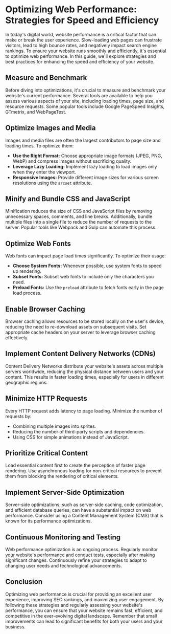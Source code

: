 # Optimizing Web Performance: Strategies for Speed and Efficiency

In today's digital world, website performance is a critical factor that can make or break the user experience. Slow-loading web pages can frustrate visitors, lead to high bounce rates, and negatively impact search engine rankings. To ensure your website runs smoothly and efficiently, it's essential to optimize web performance. In this guide, we'll explore strategies and best practices for enhancing the speed and efficiency of your website.

## Measure and Benchmark

Before diving into optimizations, it's crucial to measure and benchmark your website's current performance. Several tools are available to help you assess various aspects of your site, including loading times, page size, and resource requests. Some popular tools include Google PageSpeed Insights, GTmetrix, and WebPageTest.

## Optimize Images and Media

Images and media files are often the largest contributors to page size and loading times. To optimize them:

- **Use the Right Format:** Choose appropriate image formats (JPEG, PNG, WebP) and compress images without sacrificing quality.
- **Leverage Lazy Loading:** Implement lazy loading to load images only when they enter the viewport.
- **Responsive Images:** Provide different image sizes for various screen resolutions using the `srcset` attribute.

## Minify and Bundle CSS and JavaScript

Minification reduces the size of CSS and JavaScript files by removing unnecessary spaces, comments, and line breaks. Additionally, bundle multiple files into a single file to reduce the number of requests to the server. Popular tools like Webpack and Gulp can automate this process.

## Optimize Web Fonts

Web fonts can impact page load times significantly. To optimize their usage:

- **Choose System Fonts:** Whenever possible, use system fonts to speed up rendering.
- **Subset Fonts:** Subset web fonts to include only the characters you need.
- **Preload Fonts:** Use the `preload` attribute to fetch fonts early in the page load process.

## Enable Browser Caching

Browser caching allows resources to be stored locally on the user's device, reducing the need to re-download assets on subsequent visits. Set appropriate cache headers on your server to leverage browser caching effectively.

## Implement Content Delivery Networks (CDNs)

Content Delivery Networks distribute your website's assets across multiple servers worldwide, reducing the physical distance between users and your content. This results in faster loading times, especially for users in different geographic regions.

## Minimize HTTP Requests

Every HTTP request adds latency to page loading. Minimize the number of requests by:

- Combining multiple images into sprites.
- Reducing the number of third-party scripts and dependencies.
- Using CSS for simple animations instead of JavaScript.

## Prioritize Critical Content

Load essential content first to create the perception of faster page rendering. Use asynchronous loading for non-critical resources to prevent them from blocking the rendering of critical elements.

## Implement Server-Side Optimization

Server-side optimizations, such as server-side caching, code optimization, and efficient database queries, can have a substantial impact on web performance. Consider using a Content Management System (CMS) that is known for its performance optimizations.

## Continuous Monitoring and Testing

Web performance optimization is an ongoing process. Regularly monitor your website's performance and conduct tests, especially after making significant changes. Continuously refine your strategies to adapt to changing user needs and technological advancements.

## Conclusion

Optimizing web performance is crucial for providing an excellent user experience, improving SEO rankings, and maximizing user engagement. By following these strategies and regularly assessing your website's performance, you can ensure that your website remains fast, efficient, and competitive in the ever-evolving digital landscape. Remember that small improvements can lead to significant benefits for both your users and your business.